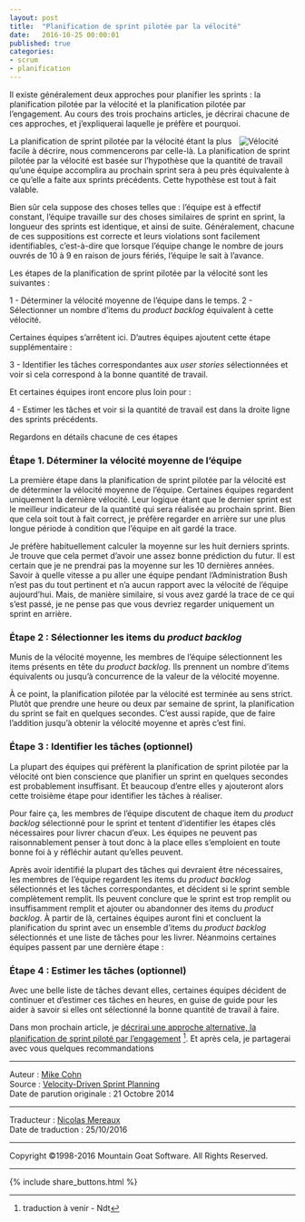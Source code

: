 ```yaml
---
layout: post
title:  "Planification de sprint pilotée par la vélocité"
date:   2016-10-25 00:00:01
published: true
categories: 
- scrum
- planification
---
```


Il existe généralement deux approches pour planifier les sprints : la planification pilotée par la vélocité et la planification pilotée par l’engagement. Au cours des trois prochains articles, je décrirai chacune de ces approches, et j’expliquerai laquelle je préfère et pourquoi.

<div align="right" style="float:right; padding-right:30px" >
  <img title="Vélocité" src="{{ site.url }}assets/mountain_goat/velocity.jpg" />
</div>

La planification de sprint pilotée par la vélocité étant la plus facile à décrire, nous commencerons par celle-là. La planification de sprint pilotée par la vélocité est basée sur l’hypothèse que la quantité de travail qu’une équipe accomplira au prochain sprint sera à peu près équivalente à ce qu’elle a faite aux sprints précédents. Cette hypothèse est tout à fait valable.

Bien sûr cela suppose des choses telles que : l’équipe est à effectif constant, l’équipe travaille sur des choses similaires de sprint en sprint, la longueur des sprints est identique, et ainsi de suite. Généralement, chacune de ces suppositions est correcte et leurs violations sont facilement identifiables, c’est-à-dire que lorsque l’équipe change le nombre de jours ouvrés de 10 à 9 en raison de jours fériés, l’équipe le sait à l’avance.

Les étapes de la planification de sprint pilotée par la vélocité sont les suivantes :

1 - Déterminer la vélocité moyenne de l’équipe dans le temps.
2 -  Sélectionner un nombre d’items du _product backlog_ équivalent à cette vélocité.

Certaines équipes s’arrêtent ici. D’autres équipes ajoutent cette étape supplémentaire :

3 - Identifier les tâches correspondantes aux _user stories_ sélectionnées et voir si cela correspond à la bonne quantité de travail.

Et certaines équipes iront encore plus loin pour :

4 - Estimer les tâches et voir si la quantité de travail est dans la droite ligne des sprints précédents.

Regardons en détails chacune de ces étapes

### Étape 1. Déterminer la vélocité moyenne de l’équipe

La première étape dans la planification de sprint pilotée par la vélocité est de déterminer la vélocité moyenne de l’équipe. Certaines équipes regardent uniquement la dernière vélocité. Leur logique étant que le dernier sprint est le meilleur indicateur de la quantité qui sera réalisée au prochain sprint. Bien que cela soit tout à fait correct, je préfère regarder en arrière sur une plus longue période à condition que l’équipe en ait gardé la trace.

Je préfère habituellement calculer la moyenne sur les huit derniers sprints. Je trouve que cela permet d’avoir une assez bonne prédiction du futur. Il est certain que je ne prendrai pas la moyenne sur les 10 dernières années. Savoir à quelle vitesse a pu aller une équipe pendant l’Administration Bush n’est pas du tout pertinent et n’a aucun rapport avec la vélocité de l’équipe aujourd’hui. Mais, de manière similaire, si vous avez gardé la trace de ce qui s’est passé, je ne pense pas que vous devriez regarder uniquement un sprint en arrière.

### Étape 2 : Sélectionner les items du _product backlog_

Munis de la vélocité moyenne, les membres de l’équipe sélectionnent les items présents en tête du _product backlog_. Ils prennent un nombre d’items équivalents ou jusqu’à concurrence de la valeur de la vélocité moyenne.

À ce point, la planification pilotée par la vélocité est terminée au sens strict. Plutôt que prendre une heure ou deux par semaine de sprint, la planification du sprint se fait en quelques secondes. C’est aussi rapide, que de faire l’addition jusqu’à obtenir la vélocité moyenne et après c’est fini.

### Étape 3 : Identifier les tâches (optionnel)

La plupart des équipes qui préfèrent la planification de sprint pilotée par la vélocité ont bien conscience que planifier un sprint en quelques secondes est probablement insuffisant. Et beaucoup d’entre elles y ajouteront alors cette troisième étape pour identifier les tâches à réaliser.

Pour faire ça, les membres de l’équipe discutent de chaque item du _product backlog_ sélectionné pour le sprint et tentent d’identifier les étapes clés nécessaires pour livrer chacun d’eux. Les équipes ne peuvent pas raisonnablement penser à tout donc à la place elles s’emploient en toute bonne foi à y réfléchir autant qu’elles peuvent. 

Après avoir identifié la plupart des tâches qui devraient être nécessaires, les membres de l’équipe regardent les items du _product backlog_ sélectionnés et les tâches correspondantes, et décident si le sprint semble complètement remplit. Ils peuvent conclure que le sprint est trop remplit ou insuffisamment remplit et ajouter ou abandonner des items du _product backlog_. À partir de là, certaines équipes auront fini et concluent la planification du sprint avec un ensemble d’items du _product backlog_ sélectionnés et une liste de tâches pour les livrer. Néanmoins certaines équipes passent par une dernière étape :

### Étape 4 : Estimer les tâches (optionnel)

Avec une belle liste de tâches devant elles, certaines équipes décident de continuer et d’estimer ces tâches en heures, en guise de guide pour les aider à savoir si elles ont sélectionné la bonne quantité de travail à faire.

Dans mon prochain article, je [décrirai une approche alternative, la planification de sprint piloté par l’engagement]() [^1]. Et après cela, je partagerai avec vous quelques recommandations  

[^1]: traduction à venir - Ndt  

---  
Auteur : [Mike Cohn](https://www.mountaingoatsoftware.com/company/about-mike-cohn)  
Source : [Velocity-Driven Sprint Planning](https://www.mountaingoatsoftware.com/blog/velocity-driven-sprint-planning)  
Date de parution originale : 21 Octobre 2014  

---
Traducteur : [Nicolas Mereaux](http://www.les-traducteurs-agiles.org/traducteurs/)  
Date de traduction : 25/10/2016

---

Copyright ©1998-2016 Mountain Goat Software. All Rights Reserved.

---

{% include share_buttons.html %}

  